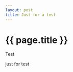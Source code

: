 ```yaml
---
layout: post
title: Just for a test
---
```


{{ page.title }}
================

<p class="meta">Test</p>
just for test